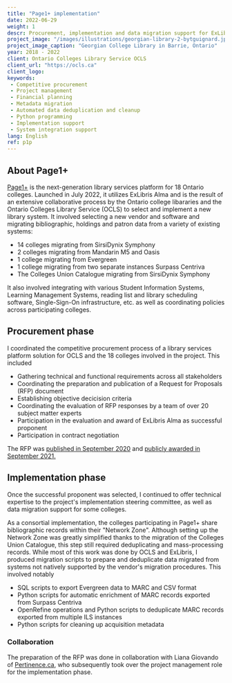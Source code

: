 ```yaml
---
title: "Page1+ implementation"
date: 2022-06-29
weight: 1
descr: Procurement, implementation and data migration support for ExLibris Alma as a next generation library services platform for 18 college libraries in Ontario.
project_image: "/images/illustrations/georgian-library-2-bytguignard.jpg"
project_image_caption: "Georgian College Library in Barrie, Ontario"
year: 2018 - 2022
client: Ontario Colleges Library Service OCLS
client_url: "https://ocls.ca"
client_logo: 
keywords: 
 - Competitive procurement
 - Project management
 - Financial planning
 - Metadata migration
 - Automated data deduplication and cleanup
 - Python programming
 - Implementation support
 - System integration support
lang: English
ref: p1p
---
```


## About Page1+

<a href="https://www.page1plus.ca/">Page1+</a> is the next-generation library services platform for 18 Ontario colleges. 
Launched in July 2022, it utilizes ExLibris Alma
and is the result of an extensive collaborative process by the Ontario college libararies and the Ontario Colleges Library Service
(OCLS) to select and implement a new library system. It involved selecting a new vendor and software and migrating bibliographic,
holdings and patron data from a variety of existing systems:

* 14 colleges migrating from SirsiDynix Symphony
* 2 colleges migrating from Mandarin M5 and Oasis
* 1 college migrating from Evergreen
* 1 college migrating from two separate instances Surpass Centriva
* The Colleges Union Catalogue migrating from SirsiDynix Symphony

It also involved integrating with various Student Information Systems, Learning Management Systems, reading list and library scheduling 
software, Single-Sign-On infrastructure, etc. as well as coordinating policies across participating colleges.

## Procurement phase

I coordinated the competitive procurement process of a library services platform solution for OCLS and the 18 colleges involved 
in the project. This included

* Gathering technical and functional requirements across all stakeholders
* Coordinating the preparation and publication of a Request for Proposals (RFP) document
* Establishing objective decicision criteria
* Coordinating the evaluation of RFP responses by a team of over 20 subject matter experts
* Participation in the evaluation and award of ExLibris Alma as successful proponent
* Participation in contract negotiation

The RFP was <a href="https://www.ocls.ca/news/ontario-college-libraries-release-rfp-collaborative-library-services-platform">
published in September 2020</a> and 
<a href="https://www.ocls.ca/news/ocls-signs-agreement-ex-libris-behalf-college-libraries-participating-clsp-project">
publicly awarded in September 2021.</a>

## Implementation phase

Once the successful proponent was selected, I continued to offer technical expertise to the project's implementation steering
committee, as well as data migration support for some colleges.

As a consortial implementation, the colleges participating in Page1+ share bibliographic records within their "Network Zone".
Although setting up the Network Zone was greatly simplified thanks to the migration of the Colleges Union Catalogue, this step
still required deduplicating and mass-processing records. While most of this work was done by OCLS and ExLibris, I produced
migration scripts to prepare and deduplicate data migrated from systems not natively supported by the vendor's migration procedures.
This involved notably

* SQL scripts to export Evergreen data to MARC and CSV format
* Python scripts for automatic enrichment of MARC records exported from Surpass Centriva
* OpenRefine operations and Python scripts to deduplicate MARC records exported from multiple ILS instances
* Python scripts for cleaning up acquisition metadata

### Collaboration

The preparation of the RFP was done in collaboration with Liana Giovando of <a href="http://pertinence.ca/index.html">Pertinence.ca</a>,
who subsequently took over the project management role for the implementation phase.